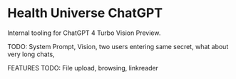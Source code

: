 # Health Universe ChatGPT

Internal tooling for ChatGPT 4 Turbo Vision Preview.

TODO: System Prompt, Vision, two users entering same secret, what about very long chats, 

FEATURES TODO: File upload, browsing, linkreader
